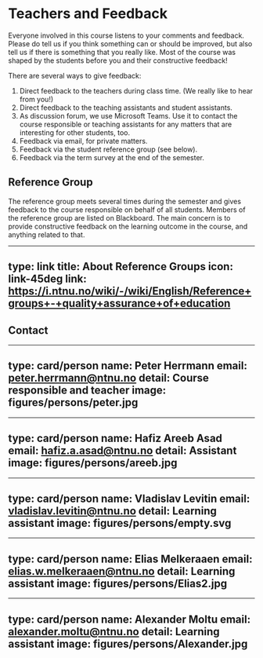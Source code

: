 # Teachers and Feedback

Everyone involved in this course listens to your comments and feedback. Please do tell us if you think something can or should be improved, but also tell us if there is something that you really like. Most of the course was shaped by the students before you and their constructive feedback!


There are several ways to give feedback:

1. Direct feedback to the teachers during class time. (We really like to hear from you!)
2. Direct feedback to the teaching assistants and student assistants.
3. As discussion forum, we use Microsoft Teams. Use it to contact the course responsible or teaching assistants for any matters that are interesting for other students, too.
4. Feedback via email, for private matters.
5. Feedback via the student reference group (see below).
6. Feedback via the term survey at the end of the semester.


## Reference Group

The reference group meets several times during the semester and gives feedback to the course responsible on behalf of all students.
Members of the reference group are listed on Blackboard.
The main concern is to provide constructive feedback on the learning outcome in the course, and anything related to that.


---
type: link
title: About Reference Groups
icon: link-45deg
link: https://i.ntnu.no/wiki/-/wiki/English/Reference+groups+-+quality+assurance+of+education
---



## Contact


---
type: card/person
name: Peter Herrmann
email: peter.herrmann@ntnu.no
detail: Course responsible and teacher
image: figures/persons/peter.jpg
---

---
type: card/person
name: Hafiz Areeb Asad
email: hafiz.a.asad@ntnu.no
detail: Assistant
image: figures/persons/areeb.jpg
---

---
type: card/person
name: Vladislav Levitin
email: vladislav.levitin@ntnu.no
detail: Learning assistant
image: figures/persons/empty.svg
---

---
type: card/person
name: Elias Melkeraaen
email: elias.w.melkeraaen@ntnu.no
detail: Learning assistant
image: figures/persons/Elias2.jpg
---

---
type: card/person
name: Alexander Moltu
email: alexander.moltu@ntnu.no
detail: Learning assistant
image: figures/persons/Alexander.jpg
---
